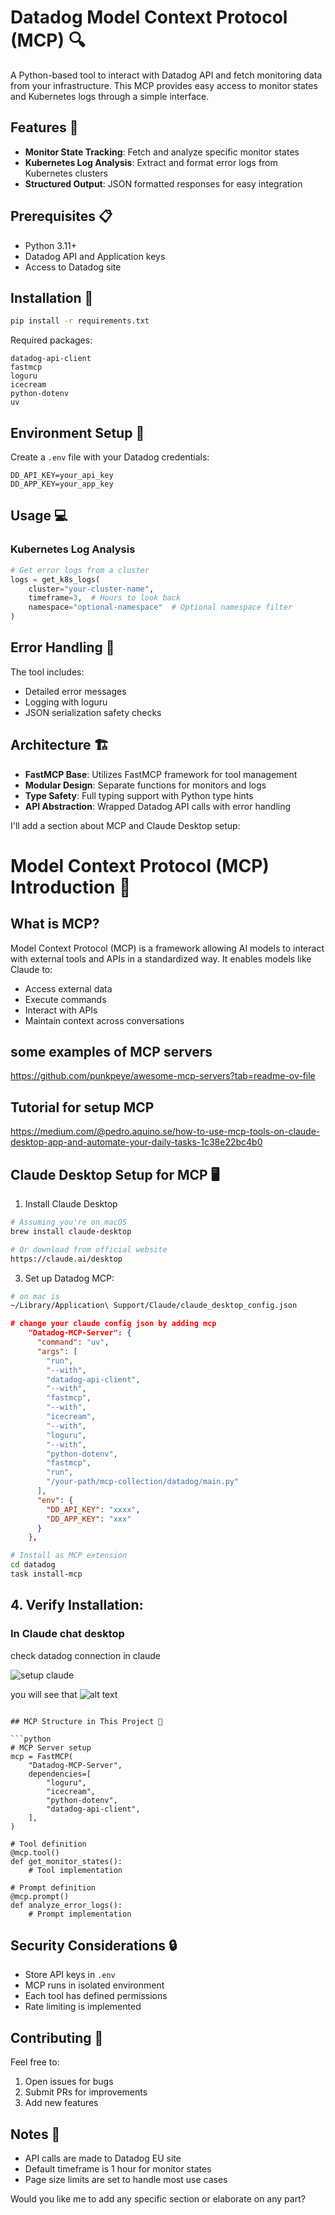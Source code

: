 # Datadog Model Context Protocol (MCP) 🔍

A Python-based tool to interact with Datadog API and fetch monitoring data from your infrastructure. This MCP provides easy access to monitor states and Kubernetes logs through a simple interface.

## Features 🌟

- **Monitor State Tracking**: Fetch and analyze specific monitor states
- **Kubernetes Log Analysis**: Extract and format error logs from Kubernetes clusters
- **Structured Output**: JSON formatted responses for easy integration

## Prerequisites 📋

- Python 3.11+
- Datadog API and Application keys
- Access to Datadog  site

## Installation 🔧

```bash
pip install -r requirements.txt
```

Required packages:

```text
datadog-api-client
fastmcp
loguru
icecream
python-dotenv
uv
```

## Environment Setup 🔑

Create a `.env` file with your Datadog credentials:

```env
DD_API_KEY=your_api_key
DD_APP_KEY=your_app_key
```

## Usage 💻

### Kubernetes Log Analysis

```python
# Get error logs from a cluster
logs = get_k8s_logs(
    cluster="your-cluster-name",
    timeframe=3,  # Hours to look back
    namespace="optional-namespace"  # Optional namespace filter
)
```

## Error Handling 🚨

The tool includes:

- Detailed error messages
- Logging with loguru
- JSON serialization safety checks

## Architecture 🏗

- **FastMCP Base**: Utilizes FastMCP framework for tool management
- **Modular Design**: Separate functions for monitors and logs
- **Type Safety**: Full typing support with Python type hints
- **API Abstraction**: Wrapped Datadog API calls with error handling

I'll add a section about MCP and Claude Desktop setup:

# Model Context Protocol (MCP) Introduction 🤖

## What is MCP?

Model Context Protocol (MCP) is a framework allowing AI models to interact with external tools and APIs in a standardized way. It enables models like Claude to:

- Access external data
- Execute commands
- Interact with APIs
- Maintain context across conversations

## some examples of MCP servers

<https://github.com/punkpeye/awesome-mcp-servers?tab=readme-ov-file>

## Tutorial for setup MCP

<https://medium.com/@pedro.aquino.se/how-to-use-mcp-tools-on-claude-desktop-app-and-automate-your-daily-tasks-1c38e22bc4b0>

## Claude Desktop Setup for MCP 🖥️

1. Install Claude Desktop

```bash
# Assuming you're on macOS
brew install claude-desktop

# Or download from official website
https://claude.ai/desktop
```

3. Set up Datadog MCP:

```bash
# on mac is 
~/Library/Application\ Support/Claude/claude_desktop_config.json
````

```json
# change your claude config json by adding mcp
    "Datadog-MCP-Server": {
      "command": "uv",
      "args": [
        "run",
        "--with",
        "datadog-api-client",
        "--with",
        "fastmcp",
        "--with",
        "icecream",
        "--with",
        "loguru",
        "--with",
        "python-dotenv",
        "fastmcp",
        "run",
        "/your-path/mcp-collection/datadog/main.py"
      ],
      "env": {
        "DD_API_KEY": "xxxx",
        "DD_APP_KEY": "xxx"
      }
    },
```

```bash 
# Install as MCP extension
cd datadog
task install-mcp
```

## 4. Verify Installation:

 
### In Claude chat desktop
 check datadog connection in claude

![setup claude](assets/config.png)

 you will see that
![alt text](./assets/config2.png)
```

## MCP Structure in This Project 📐

```python
# MCP Server setup
mcp = FastMCP(
    "Datadog-MCP-Server",
    dependencies=[
        "loguru",
        "icecream",
        "python-dotenv",
        "datadog-api-client",
    ],
)

# Tool definition
@mcp.tool()
def get_monitor_states():
    # Tool implementation

# Prompt definition
@mcp.prompt()
def analyze_error_logs():
    # Prompt implementation
```

## Security Considerations 🔒

- Store API keys in `.env`
- MCP runs in isolated environment
- Each tool has defined permissions
- Rate limiting is implemented

## Contributing 🤝

Feel free to:

1. Open issues for bugs
2. Submit PRs for improvements
3. Add new features

## Notes 📝

- API calls are made to Datadog EU site
- Default timeframe is 1 hour for monitor states
- Page size limits are set to handle most use cases

Would you like me to add any specific section or elaborate on any part?
